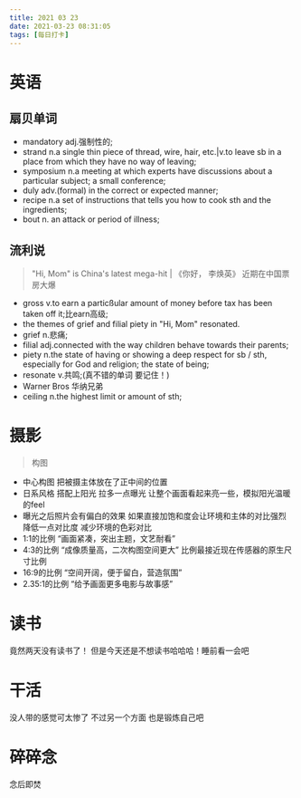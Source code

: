 ```yaml
---
title: 2021 03 23
date: 2021-03-23 08:31:05
tags: [每日打卡]
---
```

# 英语
## 扇贝单词
- mandatory adj.强制性的;
- strand n.a single thin piece of thread, wire, hair, etc.|v.to leave sb in a place from which they have no way of leaving;
- symposium n.a meeting at which experts have discussions about a particular subject; a small conference;
- duly adv.(formal) in the correct or expected manner;
- recipe n.a set of instructions that tells you how to cook sth and the ingredients;
- bout n. an attack or period of illness;
## 流利说
> "Hi, Mom" is China's latest mega-hit | 《你好， 李焕英》 近期在中国票房大爆
- gross v.to earn a particßular amount of money before tax has been taken off it;比earn高级;
- the themes of grief and filial piety in "Hi, Mom" resonated.
- grief n.悲痛;
- filial adj.connected with the way children behave towards their parents;
- piety n.the state of having or showing a deep respect for sb / sth, especially for God and religion; the state of being;
- resonate v.共鸣;(真不错的单词 要记住！)
- Warner Bros 华纳兄弟
- ceiling n.the highest limit or amount of sth;
# 摄影
> 构图
- 中心构图 把被摄主体放在了正中间的位置
- 日系风格 搭配上阳光 拉多一点曝光 让整个画面看起来亮一些，模拟阳光温暖的feel
- 曝光之后照片会有偏白的效果 如果直接加饱和度会让环境和主体的对比强烈 降低一点对比度 减少环境的色彩对比
- 1:1的比例 “画面紧凑，突出主题，文艺耐看”
- 4:3的比例 “成像质量高，二次构图空间更大” 比例最接近现在传感器的原生尺寸比例
- 16:9的比例 “空间开阔，便于留白，营造氛围”
- 2.35:1的比例 “给予画面更多电影与故事感”
# 读书
竟然两天没有读书了！
但是今天还是不想读书哈哈哈！睡前看一会吧
# 干活
没人带的感觉可太惨了 不过另一个方面 也是锻炼自己吧
# 碎碎念
念后即焚